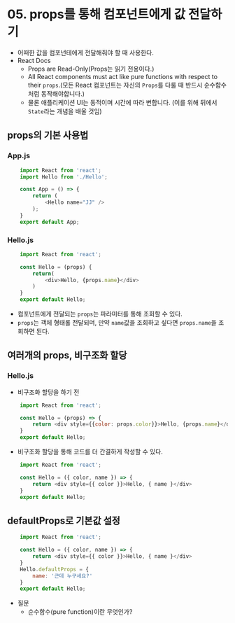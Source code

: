 # 05. props를 통해 컴포넌트에게 값 전달하기
- 어떠한 값을 컴포넌테에게 전달해줘야 할 때 사용한다.
- React Docs
    - Props are Read-Only(Props는 읽기 전용이다.)
    - All React components must act like pure functions with respect to their `props`.(모든 React 컴포넌트는 자신의 `Props`를 다룰 때 반드시 순수함수처럼 동작해야합니다.)
    - 물론 애플리케이션 UI는 동적이며 시간에 따라 변합니다.
    (이를 위해 뒤에서 `State`라는 개념을 배울 것임)
## props의 기본 사용법
### App.js
```JavaScript
    import React from 'react';
    import Hello from './Hello';

    const App = () => {
        return (
            <Hello name="JJ" />
        );
    }
    export default App;
```
### Hello.js
```JavaScript
    import React from 'react';

    const Hello = (props) {
        return(
            <div>Hello, {props.name}</div>
        )
    }
    export default Hello;
```
- 컴포넌트에게 전달되는 `props`는 파라미터를 통해 조회할 수 있다.
- `props`는 객체 형태롤 전달되며, 만약 `name`값을 조회하고 싶다면 `props.name`을 조회하면 된다.

## 여러개의 props, 비구조화 할당
### Hello.js
- 비구조화 할당을 하기 전
```JavaScript
    import React from 'react';

    const Hello = (props) => {
        return <div style={{color: props.color}}>Hello, {props.name}</div>
    }
    export default Hello;
```
- 비구조화 할당을 통해 코드를 더 간결하게 작성할 수 있다.
```JavaScript
    import React from 'react';

    const Hello = ({ color, name }) => {
        return <div style={{ color }}>Hello, { name }</div>
    }
    export default Hello;
```
## defaultProps로 기본값 설정
```JavaScript
    import React from 'react';

    const Hello = ({ color, name }) => {
        return <div style={{ color }}>Hello, { name }</div>
    }
    Hello.defaultProps = {
        name: '근데 누구세요?'
    }
    export default Hello;
```

- 질문
    - 순수함수(pure function)이란 무엇인가?